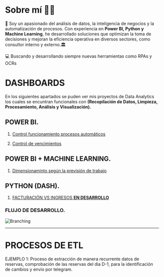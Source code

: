 # Sobre mí 🧑‍💻  

💼 Soy un apasionado del análisis de datos, la inteligencia de negocios y la automatización de procesos. Con experiencia en **Power BI, Python y Machine Learning**, he desarrollado soluciones que optimizan la toma de decisiones y mejoran la eficiencia operativa en diversos sectores, como consultor interno y externo.🏛️  
 
💻 Buscando y desarrollando siempre nuevas herramientas como RPAs y OCRs  

# DASHBOARDS

En los siguientes apartados se puden ver mis proyectos de Data Analytics los cuales se encuntran funcionales con **(Recopilación de Datos, Limpieza, Procesamiento, Análisis y Visualización).**

## **POWER BI.**

1.  [Control funcionamiento procesos automáticos](https://app.powerbi.com/view?r=eyJrIjoiYWYwNGEyNzAtNTlhOS00MzI3LWE5MzktMmU0YzZjMjhkNzgyIiwidCI6IjhhM2IzNWVmLTg5YmMtNGI4OS05Nzg1LWY5YzNkMjZmNWM2MCIsImMiOjl9)

2.  [Control de vencimientos](https://app.powerbi.com/view?r=eyJrIjoiN2Y3OWYwYzMtYTQwOC00OWU4LWE5ZTAtYWQ5N2I2ZGJiZWRjIiwidCI6IjhhM2IzNWVmLTg5YmMtNGI4OS05Nzg1LWY5YzNkMjZmNWM2MCIsImMiOjl9)

## **POWER BI + MACHINE LEARNING.**
1.  [Dimensionaminto según la previsión de trabajo](https://app.powerbi.com/view?r=eyJrIjoiNDE5MDVmNGYtZTA4ZS00ODIwLTk2MTEtYTA2OGVjOGU1Yzc5IiwidCI6IjhhM2IzNWVmLTg5YmMtNGI4OS05Nzg1LWY5YzNkMjZmNWM2MCIsImMiOjl9)

## **PYTHON (DASH).**
1.  [FACTURACIÓN VS INGRESOS **EN DESARROLLO**]()

### **FLUJO DE DESARROLLO.**
![Branching](/img/flujo.png)

------------------------------------------
# PROCESOS DE ETL
EJEMPLO 1: Proceso de extracción de manera recurrente datos de reservas, comprobación de las reservas del día D-1, para la identificación de cambios y envio por telegram.

<!-- Aqui tengo que poner la parte del flujo -->


